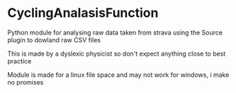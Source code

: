 # CyclingAnalasisFunction
Python module for analysing raw data taken from strava using the Source plugin to dowland raw CSV files

This is made by a dyslexic physicist so don't expect anything close to best practice

Module is made for a linux file space and may not work for windows, i make no promises